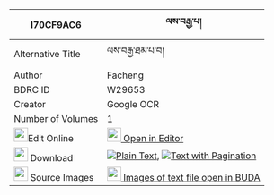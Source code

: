 |I70CF9AC6|ལས་བརྒྱ་པ། 
| --- | --- 
|Alternative Title |ལས་བརྒྱ་ཐམ་པ་བ།
|Author| Facheng
|BDRC ID | W29653
|Creator | Google OCR
|Number of Volumes| 1
|<img width="25" src="https://img.icons8.com/color/25/000000/edit-property.png">Edit Online| [<img width="25" src="https://avatars.githubusercontent.com/u/45091458?s=200&v=4"> Open in Editor](http://editor.openpecha.org/I70CF9AC6)
|<img width="25" src="https://img.icons8.com/fluent/48/000000/download-2.png"/>  Download | [![](https://img.icons8.com/color/20/000000/txt.png)Plain Text](https://github.com/Openpecha/I70CF9AC6/releases/download/v1/la_sa_gyapa_plain_I70CF9AC6.zip), [![](https://img.icons8.com/color/20/000000/txt.png)Text with Pagination](https://github.com/Openpecha/I70CF9AC6/releases/download/v1/la_sa_gyapa_pages_I70CF9AC6.zip)
|<img width="25" src="https://img.icons8.com/plasticine/100/000000/pictures-folder.png"/>  Source Images | [<img width="25" src="https://library.bdrc.io/icons/BUDA-small.svg"> Images of text file open in BUDA](https://library.bdrc.io/show/bdr:W29653)